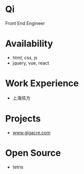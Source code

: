 # Qi
Front End Engineer

# Availability
* html, css, js
* jquery, vue, react

# Work Experience
* 上海垓方

# Projects
* www.gigacre.com

# Open Source
* tetris

